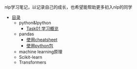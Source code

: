 nlp学习笔记，以记录自己的成长，也希望能帮助更多初入nlp的同学

* [目录](README.md)
    * python&Ipython
        * [Task01 学习概览](transformers_nlp28/task01.md)
    * pandas
        * [使用cheatsheet](pandas/pandas.ipynb)
        * [使用python包]()
    * machine learning原理
    * Scikit-learn
    * Transformers
